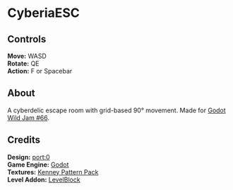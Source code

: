 # CyberiaESC

## Controls

**Move:** WASD  
**Rotate:** QE  
**Action:** F or Spacebar  

## About

A cyberdelic escape room with grid-based 90° movement. Made for [Godot Wild Jam #66](https://itch.io/jam/godot-wild-jam-66).

## Credits

**Design:** [port:0](https://portzero.itch.io)  
**Game Engine:** [Godot](https://godotengine.org)  
**Textures:** [Kenney Pattern Pack](https://www.kenney.nl/assets/pattern-pack)  
**Level Addon:** [LevelBlock](https://github.com/Reun-Media/godot-levelblock)